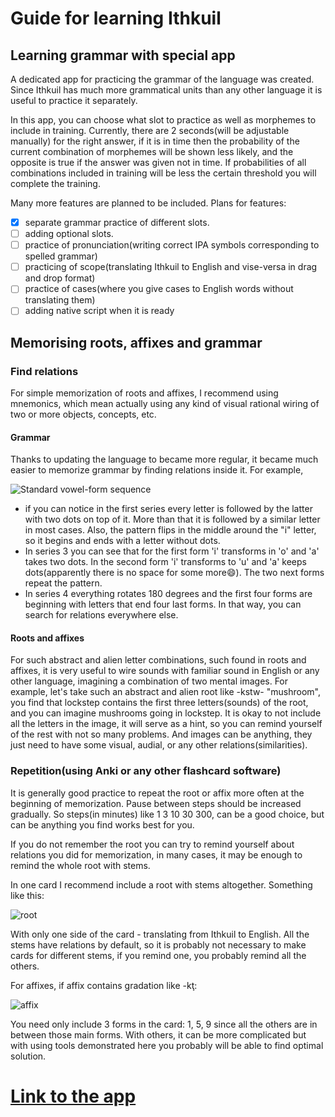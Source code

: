 # Guide for learning Ithkuil

## Learning grammar with special app
A dedicated app for practicing the grammar of the language was created.
Since Ithkuil has much more grammatical units than any other language
it is useful to practice it separately. 
 
In this app, you can choose what slot to practice as well as morphemes
to include in training. Currently, there are 2 seconds(will be adjustable
manually) for the right answer, if it is in
time then the probability of the current combination of morphemes will
be shown less
likely, and the opposite is true if the answer was given not in time. If
probabilities of all combinations included in training will be less
the certain threshold you will complete the training.
 
Many more features are planned to be included. 
Plans for features:
- [x] separate grammar practice of different slots.
- [ ] adding optional slots.
- [ ] practice of pronunciation(writing correct IPA symbols corresponding 
  to spelled grammar)
- [ ] practicing of scope(translating Ithkuil to English and vise-versa 
  in drag and drop format)
- [ ] practice of cases(where you give cases to English words without 
  translating them)
- [ ] adding native script when it is ready

## Memorising roots, affixes and grammar
 
### Find relations
For simple memorization of roots and affixes, I recommend using mnemonics,
which mean actually using any kind of visual rational wiring of two or
more objects, concepts, etc. 
#### Grammar
Thanks to updating the language to became more regular, it became much
easier to memorize grammar by finding relations inside it. For example,
  
![Standard vowel-form sequence](https://i.ibb.co/jvfCtp8/Screenshot-from-2021-04-10-13-13-44.png)
 
- if you can notice in the first series every letter is followed by the 
  latter with two dots on top of it. More than that it is followed by 
  a similar letter in most cases. Also, the pattern flips in the middle 
  around the "i" letter, so it begins and ends with a letter without dots.
- In series 3 you can see that for the first form 'i' transforms in 'o' 
  and 'a' takes two dots. In the second form 'i' transforms to 'u' and
  'a' keeps dots(apparently there is no space for some more:smile:). 
  The two next forms repeat the pattern.
- In series 4 everything rotates 180 degrees and the first four forms 
  are beginning with letters that end four last forms. 
  In that way, you can search for relations everywhere else.

#### Roots and affixes
For such abstract and alien letter combinations, such found in roots and 
affixes, it is very useful to wire sounds with familiar sound in English
or any other language, imagining a combination of two mental images.
For example, let's take such an abstract and alien root like -kstw-
"mushroom", you find that lockstep contains the first three letters(sounds)
of the root, and you can imagine mushrooms going in lockstep. It is okay
to not include all the letters in the image, it will serve as a hint, so
you can remind yourself of the rest with not so many problems. And
images can be anything, they just need to have some visual, audial,
or any other relations(similarities). 
### Repetition(using Anki or any other flashcard software)
It is generally good practice to repeat the root or affix more often at
the beginning of memorization. Pause between steps should be increased
gradually. So steps(in minutes) like 1 3 10 30 300, can be a good choice,
but can be anything you find works best for you. 
   
If you do not remember the root you can try to remind yourself about
relations you did for memorization, in many cases, it may be enough to 
remind the whole root with stems.
   
In one card I recommend include a root with stems altogether. Something
like this:
   
![root](https://i.ibb.co/FbvT7Qs/Screenshot-from-2021-04-10-13-52-43.png)
  
With only one side of the card - translating from Ithkuil to English.
All the stems have relations by default, so it is probably not
necessary to make cards for different stems, if you remind one,
you probably remind all the others.
  
For affixes, if affix contains gradation like -kţ:
  
![affix](https://i.ibb.co/M6y1x38/Screenshot-from-2021-04-10-13-55-45.png)
  
You need only include 3 forms in the card: 1, 5, 9 since all the others
are in between those main forms. With others, it can be more complicated
but with using tools demonstrated here you probably will be able to find
optimal solution.
 
# [Link to the app](/docs/index.html)